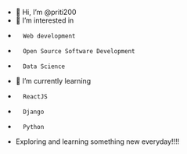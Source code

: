 - 👋 Hi, I’m @priti200 
- 👀 I’m interested in 
-       Web development
-       Open Source Software Development
-       Data Science
- 🌱 I’m currently learning 
-       ReactJS
-       Django
-       Python
- Exploring and learning something new everyday!!!!
